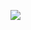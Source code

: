 
![](https://github-readme-stats.vercel.app/api/top-langs/?username=NopparujTun&theme=dark&hide_border=false&include_all_commits=true&count_private=true&layout=compact)

